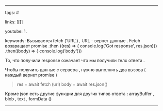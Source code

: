 ____

tags: #

links: [[]]

youtube: 
1. 

keywords:
Вызывается fetch ('URL') , URL - вернет данные .
Fetch возвращает promise 
	.then ((res) => {
	console.log('Got response', res.json)})
	.then((body) => {
	console.log('body')})

То, что получили response означает что мы получили тело ответа .

Чтобы получить данные с сервера , нужно выполнить два вызова ( каждый вернет promise )
> res = await fetch (url)
> body = await res.json()

Кроме json есть другие функции для других типов ответа : arrayBuffer , blob , text , formData ()
_____

